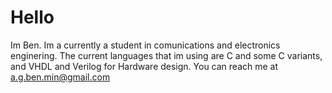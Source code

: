 # Hello 
Im Ben.
Im a currently a student in comunications and electronics enginering.
The current languages that im using are C and some C variants, and VHDL and Verilog for Hardware design.
You can reach me at a.g.ben.min@gmail.com


<!---
gDiode/gDiode is a ✨ special ✨ repository because its `README.md` (this file) appears on your GitHub profile.
You can click the Preview link to take a look at your changes.
--->

